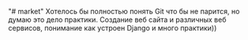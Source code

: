 "# market" 
Хотелось бы полностью понять Git что бы не парится, но думаю это дело практики.
Создание веб сайта и различных веб сервисов, понимание как устроен Django и много практики))